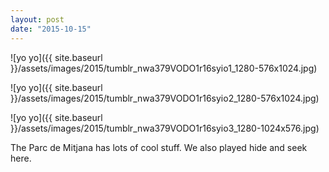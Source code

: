 ```yaml
---
layout: post
date: "2015-10-15"
---
```


![yo yo]({{ site.baseurl }}/assets/images/2015/tumblr_nwa379VODO1r16syio1_1280-576x1024.jpg)

![yo yo]({{ site.baseurl }}/assets/images/2015/tumblr_nwa379VODO1r16syio2_1280-576x1024.jpg)

![yo yo]({{ site.baseurl }}/assets/images/2015/tumblr_nwa379VODO1r16syio3_1280-1024x576.jpg)

The Parc de Mitjana has lots of cool stuff. We also played hide and seek here.
